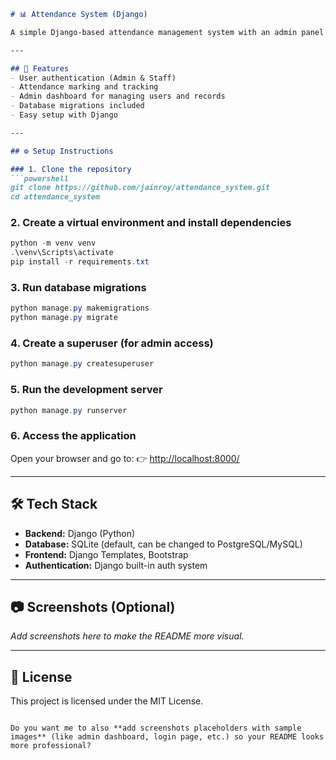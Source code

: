 ````markdown
# 📊 Attendance System (Django)

A simple Django-based attendance management system with an admin panel for managing users, attendance records, and more.

---

## 🚀 Features
- User authentication (Admin & Staff)
- Attendance marking and tracking
- Admin dashboard for managing users and records
- Database migrations included
- Easy setup with Django

---

## ⚙️ Setup Instructions

### 1. Clone the repository
```powershell
git clone https://github.com/jainroy/attendance_system.git
cd attendance_system
````

### 2. Create a virtual environment and install dependencies

```powershell
python -m venv venv
.\venv\Scripts\activate
pip install -r requirements.txt
```

### 3. Run database migrations

```powershell
python manage.py makemigrations
python manage.py migrate
```

### 4. Create a superuser (for admin access)

```powershell
python manage.py createsuperuser
```

### 5. Run the development server

```powershell
python manage.py runserver
```

### 6. Access the application

Open your browser and go to:
👉 [http://localhost:8000/](http://localhost:8000/)

---

## 🛠️ Tech Stack

* **Backend:** Django (Python)
* **Database:** SQLite (default, can be changed to PostgreSQL/MySQL)
* **Frontend:** Django Templates, Bootstrap
* **Authentication:** Django built-in auth system

---

## 📷 Screenshots (Optional)

*Add screenshots here to make the README more visual.*

---

## 📜 License

This project is licensed under the MIT License.

```

Do you want me to also **add screenshots placeholders with sample images** (like admin dashboard, login page, etc.) so your README looks more professional?
```
